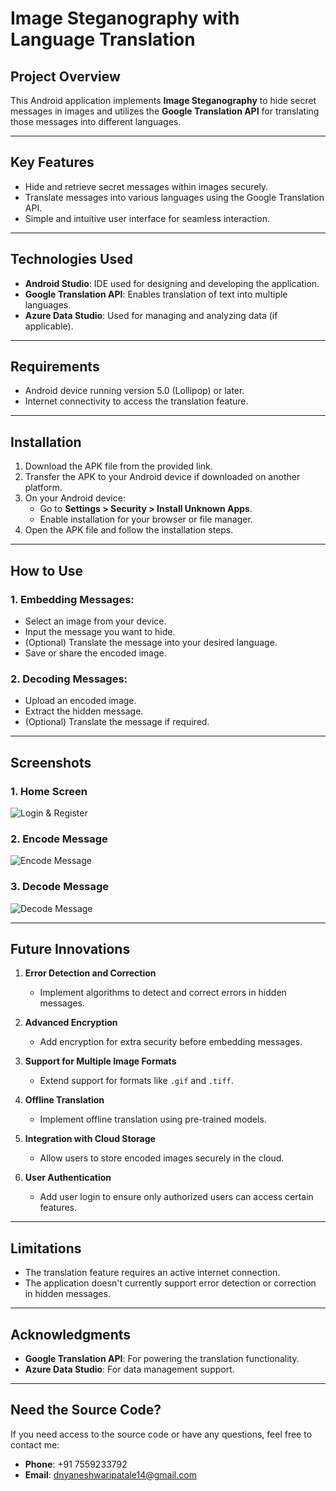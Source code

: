 # **Image Steganography with Language Translation**

## **Project Overview**
This Android application implements **Image Steganography** to hide secret messages in images and utilizes the **Google Translation API** for translating those messages into different languages.

---

## **Key Features**
- Hide and retrieve secret messages within images securely.
- Translate messages into various languages using the Google Translation API.
- Simple and intuitive user interface for seamless interaction.

---

## **Technologies Used**
- **Android Studio**: IDE used for designing and developing the application.
- **Google Translation API**: Enables translation of text into multiple languages.
- **Azure Data Studio**: Used for managing and analyzing data (if applicable).

---

## **Requirements**
- Android device running version 5.0 (Lollipop) or later.
- Internet connectivity to access the translation feature.

---

## **Installation**
1. Download the APK file from the provided link.
2. Transfer the APK to your Android device if downloaded on another platform.
3. On your Android device:
   - Go to **Settings > Security > Install Unknown Apps**.
   - Enable installation for your browser or file manager.
4. Open the APK file and follow the installation steps.

---

## **How to Use**
### **1. Embedding Messages:**
   - Select an image from your device.
   - Input the message you want to hide.
   - (Optional) Translate the message into your desired language.
   - Save or share the encoded image.

### **2. Decoding Messages:**
   - Upload an encoded image.
   - Extract the hidden message.
   - (Optional) Translate the message if required.

---

## **Screenshots**
### **1. Home Screen**
![Login & Register](login&register.jpg)

### **2. Encode Message**
![Encode Message](path/to/encode_message_screenshot.png)

### **3. Decode Message**
![Decode Message](path/to/decode_message_screenshot.png)


---

## **Future Innovations**
1. **Error Detection and Correction**  
   - Implement algorithms to detect and correct errors in hidden messages.

2. **Advanced Encryption**  
   - Add encryption for extra security before embedding messages.

3. **Support for Multiple Image Formats**  
   - Extend support for formats like `.gif` and `.tiff`.

4. **Offline Translation**  
   - Implement offline translation using pre-trained models.

5. **Integration with Cloud Storage**  
   - Allow users to store encoded images securely in the cloud.

6. **User Authentication**  
   - Add user login to ensure only authorized users can access certain features.

---

## **Limitations**
- The translation feature requires an active internet connection.
- The application doesn't currently support error detection or correction in hidden messages.

---

## **Acknowledgments**
- **Google Translation API**: For powering the translation functionality.
- **Azure Data Studio**: For data management support.

---

## **Need the Source Code?**
If you need access to the source code or have any questions, feel free to contact me:  
- **Phone**: +91 7559233792  
- **Email**: dnyaneshwaripatale14@gmail.com
